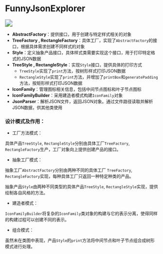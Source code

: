 # FunnyJsonExplorer

<img src="D:\projects\FJE_v3\design\FJE-design.jpg" style="zoom:150%;" />

- **AbstractFactory**：提供接口，用于创建与特定样式相关的对象
- **TreeFactory , RectangleFactory**：具体工厂，实现了`AbstractFactory`的接口，根据具体需求创建不同样式的对象
- **Style**：定义抽象产品接口，具体样式类需要实现这个接口，用于打印特定格式的JSON数据
- **TreeStyle , RectangleStyle**：实现`Style`接口，提供具体的打印方式
  - `TreeStyle`实现了`print`方法，按树形样式打印JSON数据
  - `RectangleStyle`实现了`print`方法，并增加了`printBox`和`generatePadding`方法，按矩形样式打印JSON数据
- **IconFamily**：管理图标相关信息，包括中间节点图标和叶子节点图标
- **IconFamilyBuilder**：采用建造者模式构建`IconFamily`对象
- **JsonParser**：解析JSON文件，返回JSON对象。通过文件路径读取并解析JSON数据，供其他类使用



### 设计模式及作用：

- 工厂方法模式：

具体产品`TreeStyle`, `RectangleStyle`分别由具体工厂`TreeFactory`, `RectangleFactory`生产，工厂对象向上提供创建产品的接口。

- 抽象工厂模式：

抽象工厂`AbstractFactory`分别由两种不同的具体工厂 `TreeFactory`, `RectangleFactory`实现，每种具体工厂只返回一种特定种类的产品。

抽象产品`Style`由两种不同类型的具体产品`TreeStyle`, `RectangleStyle`实现，提供绘制各自风格的方法。

- 建造者模式：

`IconFamilyBuilder`将复杂的`IconFamily`类对象的构建与它的表示分离，使得同样的构建过程可以创建不同的表示。

- 组合模式：

虽然未在类图中表现，产品`Style`的`print`方法将中间节点和叶子节点组合成树形模式进行处理。